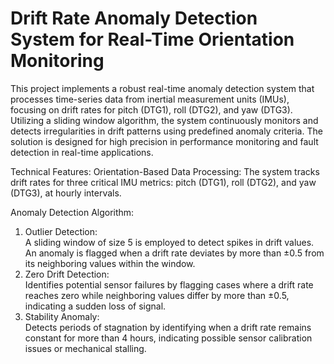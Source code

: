 # Drift Rate Anomaly Detection System for Real-Time Orientation Monitoring
This project implements a robust real-time anomaly detection system that processes time-series data from inertial measurement units (IMUs), focusing on drift rates for pitch (DTG1), roll (DTG2), and yaw (DTG3). Utilizing a sliding window algorithm, the system continuously monitors and detects irregularities in drift patterns using predefined anomaly criteria. The solution is designed for high precision in performance monitoring and fault detection in real-time applications.

Technical Features:
Orientation-Based Data Processing: The system tracks drift rates for three critical IMU metrics: pitch (DTG1), roll (DTG2), and yaw (DTG3), at hourly intervals.

Anomaly Detection Algorithm:

1. Outlier Detection: <br>A sliding window of size 5 is employed to detect spikes in drift values. An anomaly is flagged when a drift rate deviates by more than ±0.5 from its neighboring values within the window.
2. Zero Drift Detection: <br>Identifies potential sensor failures by flagging cases where a drift rate reaches zero while neighboring values differ by more than ±0.5, indicating a sudden loss of signal.
3. Stability Anomaly: <br>Detects periods of stagnation by identifying when a drift rate remains constant for more than 4 hours, indicating possible sensor calibration issues or mechanical stalling.